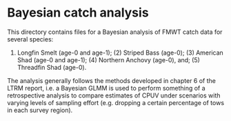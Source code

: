 # Bayesian catch analysis

This directory contains files for a Bayesian analysis of FMWT catch data for several species: 
1. Longfin Smelt (age-0 and age-1); (2) Striped Bass (age-0); (3) American Shad (age-0 and age-1); (4) Northern Anchovy (age-0), and; (5) Threadfin Shad (age-0).

The analysis generally follows the methods developed in chapter 6 of the LTRM report, i.e. a Bayesian GLMM is used to perform something of a retrospective analysis to compare estimates of CPUV under scenarios with varying levels of sampling effort (e.g. dropping a certain percentage of tows in each survey region).  

